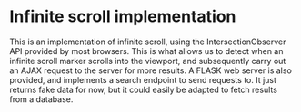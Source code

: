 # Infinite scroll implementation
This is an implementation of infinite scroll, using the IntersectionObserver API
provided by most browsers. This is what allows us to detect when an infinite scroll
marker scrolls into the viewport, and subsequently carry out an AJAX request to the server
for more results. A FLASK web server is also provided, and implements a search endpoint to send
requests to. It just returns fake data for now, but it could easily be adapted to fetch results
from a database.
